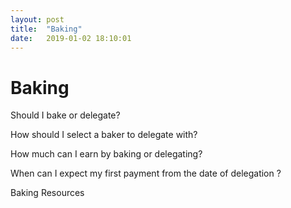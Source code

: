```yaml
---
layout: post
title:  "Baking"
date:   2019-01-02 18:10:01
---
```

# Baking

Should I bake or delegate?

How should I select a baker to delegate with? 

How much can I earn by baking or delegating? 

When can I expect my first payment from the date of delegation ?

Baking Resources